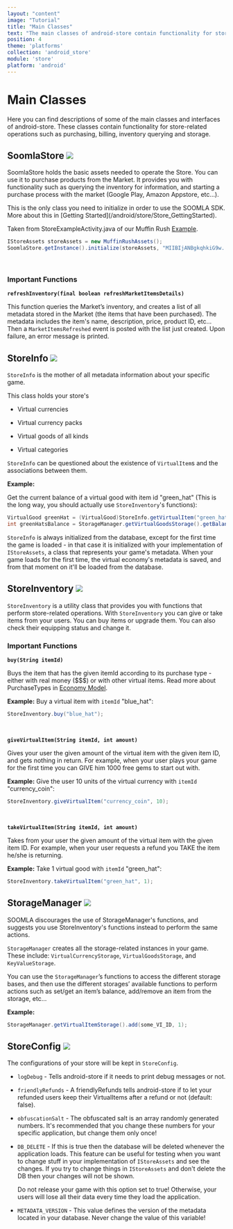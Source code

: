 ```yaml
---
layout: "content"
image: "Tutorial"
title: "Main Classes"
text: "The main classes of android-store contain functionality for store-related operations such as purchasing, billing, inventory querying and storage."
position: 4
theme: 'platforms'
collection: 'android_store'
module: 'store'
platform: 'android'
---
```


# Main Classes

Here you can find descriptions of some of the main classes and interfaces of android-store. These classes contain functionality for store-related operations such as purchasing, billing, inventory querying and storage.

## SoomlaStore <a href="https://github.com/soomla/android-store/blob/master/SoomlaAndroidStore/src/com/soomla/store/SoomlaStore.java" target="_blank"><img class="link-icon" src="/img/tutorial_img/linkImg.png"></a>

SoomlaStore holds the basic assets needed to operate the Store. You can use it to purchase products from the Market. It provides you with functionality such as querying the inventory for information, and starting a purchase process with the market (Google Play, Amazon Appstore, etc…).

<div class="info-box">This is the only class you need to initialize in order to use the SOOMLA SDK. More about this in [Getting Started](/android/store/Store_GettingStarted).</div>

Taken from StoreExampleActivity.java of our Muffin Rush [Example](https://github.com/soomla/android-store/tree/master/SoomlaAndroidExample/src/com/soomla/example).

``` java
IStoreAssets storeAssets = new MuffinRushAssets();
SoomlaStore.getInstance().initialize(storeAssets, "MIIBIjANBgkqhkiG9w...");
```

<br>

### Important Functions

**`refreshInventory(final boolean refreshMarketItemsDetails)`**

This function queries the Market’s inventory, and creates a list of all metadata stored in the Market (the items that have been purchased). The metadata includes the item's name, description, price, product ID, etc… Then a `MarketItemsRefreshed` event is posted with the list just created. Upon failure, an error message is printed.

## StoreInfo <a href="https://github.com/soomla/android-store/blob/master/SoomlaAndroidStore/src/com/soomla/store/data/StoreInfo.java" target="_blank"><img class="link-icon" src="/img/tutorial_img/linkImg.png"></a>

`StoreInfo` is the mother of all metadata information about your specific game.

This class holds your store's

- Virtual currencies

- Virtual currency packs

- Virtual goods of all kinds

- Virtual categories

`StoreInfo` can be questioned about the existence of `VirtualItem`s and the associations between them.

**Example:**

Get the current balance of a virtual good with item id "green_hat" (This is the long way, you should actually use `StoreInventory`'s functions):

``` java
VirtualGood greenHat = (VirtualGood)StoreInfo.getVirtualItem("green_hat");
int greenHatsBalance = StorageManager.getVirtualGoodsStorage().getBalance(greenHat);
```

`StoreInfo` is always initialized from the database, except for the first time the game is loaded - in that case it is initialized with your implementation of `IStoreAssets`, a class that represents your game's metadata. When your game loads for the first time, the virtual economy's metadata is saved, and from that moment on it'll be loaded from the database.


## StoreInventory <a href="https://github.com/soomla/android-store/blob/master/SoomlaAndroidStore/src/com/soomla/store/StoreInventory.java" target="_blank"><img class="link-icon" src="/img/tutorial_img/linkImg.png"></a>

`StoreInventory` is a utility class that provides you with functions that perform store-related operations. With `StoreInventory` you can give or take items from your users. You can buy items or upgrade them. You can also check their equipping status and change it.

### Important Functions

**`buy(String itemId)`**

Buys the item that has the given itemId according to its purchase type - either with real money ($$$) or with other virtual items. Read more about PurchaseTypes in [Economy Model](/android/store/Store_Model).

**Example:** Buy a virtual item with `itemId` "blue_hat":

``` java
StoreInventory.buy("blue_hat");
```

<br>

**`giveVirtualItem(String itemId, int amount)`**

Gives your user the given amount of the virtual item with the given item ID, and gets nothing in return. For example, when your user plays your game for the first time you can GIVE him 1000 free gems to start out with.

**Example:** Give the user 10 units of the virtual currency with `itemId` "currency_coin":

``` java
StoreInventory.giveVirtualItem("currency_coin", 10);
```

<br>

**`takeVirtualItem(String itemId, int amount)`**

Takes from your user the given amount of the virtual item with the given item ID. For example, when your user requests a refund you TAKE the item he/she is returning.

**Example:**  Take 1 virtual good with `itemId` "green_hat":

``` java
StoreInventory.takeVirtualItem("green_hat", 1);
```

## StorageManager <a href="https://github.com/soomla/android-store/blob/master/SoomlaAndroidStore/src/com/soomla/store/data/StorageManager.java" target="_blank"><img class="link-icon" src="/img/tutorial_img/linkImg.png"></a>

<div class="warning-box">SOOMLA discourages the use of StorageManager's functions, and suggests you use StoreInventory's functions instead to perform the same actions.</div>

`StorageManager` creates all the storage-related instances in your game. These include: `VirtualCurrencyStorage`, `VirtualGoodsStorage`, and `KeyValueStorage`.

You can use the `StorageManager`’s functions to access the different storage bases, and then use the different storages’ available functions to perform actions such as set/get an item’s balance, add/remove an item from the storage, etc…

**Example:**

``` java
StorageManager.getVirtualItemStorage().add(some_VI_ID, 1);
```

## StoreConfig <a href="https://github.com/soomla/android-store/blob/master/SoomlaAndroidStore/src/com/soomla/store/StoreConfig.java" target="_blank"><img class="link-icon" src="/img/tutorial_img/linkImg.png"></a>

The configurations of your store will be kept in `StoreConfig`.

* `logDebug` - Tells android-store if it needs to print debug messages or not.

* `friendlyRefunds` - A friendlyRefunds tells android-store if to let your refunded users keep their VirtualItems after a refund or not (default: false).

* `obfuscationSalt` - The obfuscated salt is an array randomly generated numbers. It's recommended that you change these numbers for your specific application, but change them only once!

* `DB_DELETE` - If this is true then the database will be deleted whenever the application loads. This feature can be useful for testing when you want to change stuff in your implementation of `IStoreAssets` and see the changes. If you try to change things in `IStoreAssets` and don't delete the DB then your changes will not be shown.

    <div class="warning-box">Do not release your game with this option set to true! Otherwise, your users will lose all their data every time they load the application.</div>

* `METADATA_VERSION` - This value defines the version of the metadata located in your database. Never change the value of this variable!
